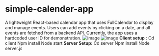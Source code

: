# simple-calender-app
A lightweight React-based calendar app that uses FullCalendar to display and manage events. Users can add events by clicking on a date, and all events are fetched from a backend API. Currently, the app uses a hardcoded user ID for demonstration.
![image](https://github.com/user-attachments/assets/10a4f712-9687-42da-bf3b-163f193414bb)
![image](https://github.com/user-attachments/assets/27f4b0d1-33d6-4d28-931f-13851fa3d92a)
**Client setup :** 
  Cd client
  Npm install
  Node start
**Server Setup:**
  Cd server
  Npm install
  Node server.js

